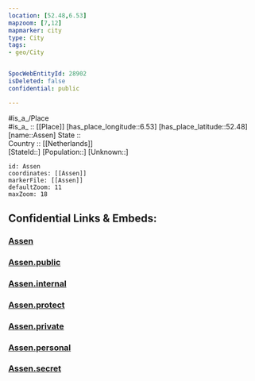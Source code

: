 ```yaml
---
location: [52.48,6.53] 
mapzoom: [7,12] 
mapmarker: city 
type: City
tags:
- geo/City


SpocWebEntityId: 28902
isDeleted: false
confidential: public

---
```

#is_a_/Place  
#is_a_ :: [[Place]] 
[has_place_longitude::6.53] 
[has_place_latitude::52.48] 
[name::Assen] 
State ::  
Country :: [[Netherlands]]  
[StateId::] 
[Population::] 
[Unknown::] 


```leaflet
id: Assen
coordinates: [[Assen]] 
markerFile: [[Assen]] 
defaultZoom: 11 
maxZoom: 18
```


## Confidential Links & Embeds: 

### [Assen](/_Standards/Earth/Continent/Europe/Europe~West/Netherlands/Provinces~Netherlands/Overijssel/City/Assen.md) 

### [Assen.public](/_public/Earth/Continent/Europe/Europe~West/Netherlands/Provinces~Netherlands/Overijssel/City/Assen.public.md) 

### [Assen.internal](/_internal/Earth/Continent/Europe/Europe~West/Netherlands/Provinces~Netherlands/Overijssel/City/Assen.internal.md) 

### [Assen.protect](/_protect/Earth/Continent/Europe/Europe~West/Netherlands/Provinces~Netherlands/Overijssel/City/Assen.protect.md) 

### [Assen.private](/_private/Earth/Continent/Europe/Europe~West/Netherlands/Provinces~Netherlands/Overijssel/City/Assen.private.md) 

### [Assen.personal](/_personal/Earth/Continent/Europe/Europe~West/Netherlands/Provinces~Netherlands/Overijssel/City/Assen.personal.md) 

### [Assen.secret](/_secret/Earth/Continent/Europe/Europe~West/Netherlands/Provinces~Netherlands/Overijssel/City/Assen.secret.md)

